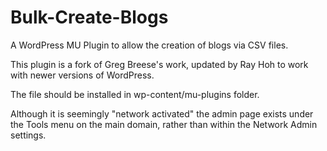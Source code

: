 Bulk-Create-Blogs
=================

A WordPress MU Plugin to allow the creation of blogs via CSV files.

This plugin is a fork of Greg Breese's work, updated by Ray Hoh to work with newer versions of WordPress.

The file should be installed in wp-content/mu-plugins folder. 

Although it is seemingly "network activated" the admin page exists under the Tools menu on the main domain, rather than within the Network Admin settings.
